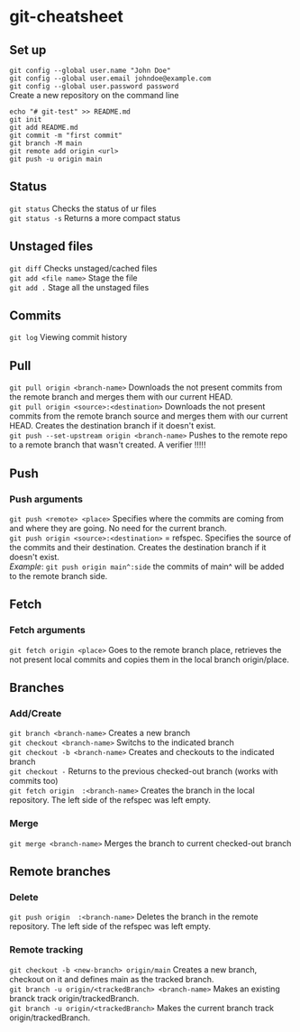 # git-cheatsheet
## Set up 
`git config --global user.name "John Doe"`      
`git config --global user.email johndoe@example.com`     
`git config --global user.password password`    
Create a new repository on the command line
```
echo "# git-test" >> README.md
git init
git add README.md
git commit -m "first commit"
git branch -M main
git remote add origin <url>
git push -u origin main
```
## Status 
`git status` Checks the status of ur files    
`git status -s` Returns a more compact status    
## Unstaged files
`git diff` Checks unstaged/cached files    
`git add <file name>` Stage the file     
`git add .` Stage all the unstaged files    
## Commits 
`git log` Viewing commit history        
## Pull 
`git pull origin <branch-name>` Downloads the not present commits from the remote branch and merges them with our current HEAD.    
`git pull origin <source>:<destination>` Downloads the not present commits from the remote branch source and merges them with our current HEAD. Creates the destination branch if it doesn't exist.    
`git push --set-upstream origin <branch-name>` Pushes to the remote repo to a remote branch that wasn't created. A verifier !!!!!    
## Push
### Push arguments
`git push <remote> <place>` Specifies where the commits are coming from and where they are going. No need for the current branch.   
`git push origin <source>:<destination>` = refspec. Specifies the source of the commits and their destination. Creates the destination branch if it doesn't exist.   
*Example*: `git push origin main^:side` the commits of main^ will be added to the remote branch side.  
## Fetch
### Fetch arguments
`git fetch origin <place>` Goes to the remote branch place, retrieves the not present local commits and copies them in the local branch origin/place.    
## Branches 
### Add/Create
`git branch <branch-name>` Creates a new branch    
`git checkout <branch-name>` Switchs to the indicated branch    
`git checkout -b <branch-name>` Creates and checkouts to the indicated branch    
`git checkout -` Returns to the previous checked-out branch (works with commits too)     
`git fetch origin  :<branch-name>` Creates the branch in the local repository. The left side of the refspec was left empty.   
### Merge
`git merge <branch-name>` Merges the branch to current checked-out branch    
## Remote branches
### Delete 
`git push origin  :<branch-name>` Deletes the branch in the remote repository. The left side of the refspec was left empty.   
### Remote tracking  
`git checkout -b <new-branch> origin/main` Creates a new branch, checkout on it and defines main as the tracked branch.   
`git branch -u origin/<trackedBranch> <branch-name>` Makes an existing branck track origin/trackedBranch.   
`git branch -u origin/<trackedBranch>` Makes the current branch track origin/trackedBranch.    